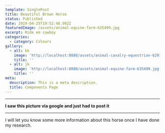 ```yaml
---
template: SinglePost
title: Beautiful Brown Horse
status: Published
date: 2019-04-25T19:52:48.992Z
featuredImage: /assets/animal-equine-farm-635499.jpg
excerpt: Ride em cowboy
categories:
  - category: Colours
gallery:
  - alt: kk
    image: 'http://localhost:8888/assets/animal-cavalry-equestrian-629139-1-.jpg'
    title: ''
  - alt: jk
    image: 'http://localhost:8888/assets/animal-equine-farm-635499.jpg'
    title: ''
meta:
  description: This is a meta description.
  title: Components Page
---
```

- - -

**I saw this picture via google and just had to post it**


- - -


I will let you know some more information about this horse once I have done my research.
